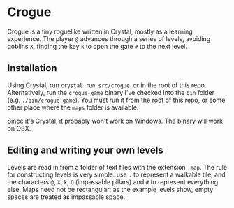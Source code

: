 # Crogue

Crogue is a tiny roguelike written in Crystal, mostly as a learning experience. The player `@` advances through a series of levels, avoiding goblins `X`, finding the key `k` to open the gate `#` to the next level. 

## Installation

Using Crystal, run `crystal run src/crogue.cr` in the root of this repo. Alternatively, run the `crogue-game` binary I've checked into the `bin` folder (e.g. `./bin/crogue-game`). You must run it from the root of this repo, or some other place where the `maps` folder is available.

Since it's Crystal, it probably won't work on Windows. The binary will work on OSX.

## Editing and writing your own levels

Levels are read in from a folder of text files with the extension `.map`. The rule for constructing levels is very simple: use `.` to represent a walkable tile, and the characters `@`, `X`, `k`, `O` (impassable pillars) and `#` to represent everything else. Maps need not be rectangular: as the example levels show, empty spaces are treated as impassable space.
